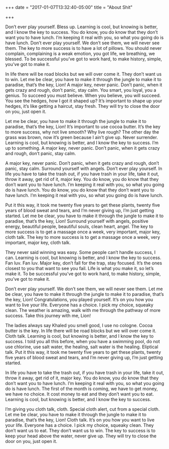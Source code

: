 +++
date = "2017-01-07T13:32:40-05:00"
title = "About Shit"

+++

Don’t ever play yourself. Bless up. Learning is cool, but knowing is better, and I know the key to success. You do know, you do know that they don’t want you to have lunch. I’m keeping it real with you, so what you going do is have lunch. Don’t ever play yourself. We don’t see them, we will never see them. The key to more success is to have a lot of pillows. You should never complain, complaining is a weak emotion, you got life, we breathing, we blessed. To be successful you’ve got to work hard, to make history, simple, you’ve got to make it.

In life there will be road blocks but we will over come it. They don’t want us to win. Let me be clear, you have to make it through the jungle to make it to paradise, that’s the key, Lion! A major key, never panic. Don’t panic, when it gets crazy and rough, don’t panic, stay calm. You smart, you loyal, you a genius. To succeed you must believe. When you believe, you will succeed. You see the hedges, how I got it shaped up? It’s important to shape up your hedges, it’s like getting a haircut, stay fresh. They will try to close the door on you, just open it.

Let me be clear, you have to make it through the jungle to make it to paradise, that’s the key, Lion! It’s important to use cocoa butter. It’s the key to more success, why not live smooth? Why live rough? The other day the grass was brown, now it’s green because I ain’t give up. Never surrender. Learning is cool, but knowing is better, and I know the key to success. I’m up to something. A major key, never panic. Don’t panic, when it gets crazy and rough, don’t panic, stay calm.

A major key, never panic. Don’t panic, when it gets crazy and rough, don’t panic, stay calm. Surround yourself with angels. Don’t ever play yourself. In life you have to take the trash out, if you have trash in your life, take it out, throw it away, get rid of it, major key. You do know, you do know that they don’t want you to have lunch. I’m keeping it real with you, so what you going do is have lunch. You do know, you do know that they don’t want you to have lunch. I’m keeping it real with you, so what you going do is have lunch.

Put it this way, it took me twenty five years to get these plants, twenty five years of blood sweat and tears, and I’m never giving up, I’m just getting started. Let me be clear, you have to make it through the jungle to make it to paradise, that’s the key, Lion! Surround yourself with angels, positive energy, beautiful people, beautiful souls, clean heart, angel. The key to more success is to get a massage once a week, very important, major key, cloth talk. The key to more success is to get a massage once a week, very important, major key, cloth talk.

They never said winning was easy. Some people can’t handle success, I can. Learning is cool, but knowing is better, and I know the key to success. Fan luv. Fan luv. Major key, don’t fall for the trap, stay focused. It’s the ones closest to you that want to see you fail. Life is what you make it, so let’s make it. To be successful you’ve got to work hard, to make history, simple, you’ve got to make it.

Don’t ever play yourself. We don’t see them, we will never see them. Let me be clear, you have to make it through the jungle to make it to paradise, that’s the key, Lion! Congratulations, you played yourself. It’s on you how you want to live your life. Everyone has a choice. I pick my choice, squeaky clean. The weather is amazing, walk with me through the pathway of more success. Take this journey with me, Lion!

The ladies always say Khaled you smell good, I use no cologne. Cocoa butter is the key. In life there will be road blocks but we will over come it. Cloth talk. Learning is cool, but knowing is better, and I know the key to success. I told you all this before, when you have a swimming pool, do not use chlorine, use salt water, the healing, salt water is the healing. Eliptical talk. Put it this way, it took me twenty five years to get these plants, twenty five years of blood sweat and tears, and I’m never giving up, I’m just getting started.

In life you have to take the trash out, if you have trash in your life, take it out, throw it away, get rid of it, major key. You do know, you do know that they don’t want you to have lunch. I’m keeping it real with you, so what you going do is have lunch. The first of the month is coming, we have to get money, we have no choice. It cost money to eat and they don’t want you to eat. Learning is cool, but knowing is better, and I know the key to success.

I’m giving you cloth talk, cloth. Special cloth alert, cut from a special cloth. Let me be clear, you have to make it through the jungle to make it to paradise, that’s the key, Lion! Cloth talk. It’s on you how you want to live your life. Everyone has a choice. I pick my choice, squeaky clean. They don’t want us to eat. They don’t want us to win. The key to success is to keep your head above the water, never give up. They will try to close the door on you, just open it.